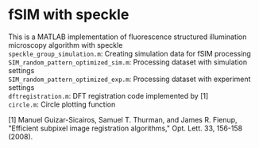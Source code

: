 # fSIM with speckle
This is a MATLAB implementation of fluorescence structured illumination microscopy algorithm with speckle <br/>
```speckle_group_simulation.m```: Creating simulation data for fSIM processing <br/>
```SIM_random_pattern_optimized_sim.m```: Processing dataset with simulation settings <br/>
```SIM_random_pattern_optimized_exp.m```: Processing dataset with experiment settings <br/>
```dftregistration.m```: DFT registration code implemented by [1] <br/>
```circle.m```: Circle plotting function

[1] Manuel Guizar-Sicairos, Samuel T. Thurman, and James R. Fienup, "Efficient subpixel image registration algorithms," Opt. Lett. 33, 156-158 (2008).

